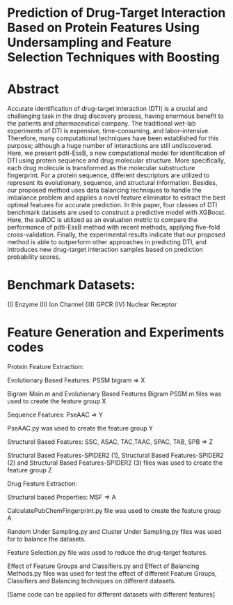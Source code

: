 # Prediction of Drug-Target Interaction Based on Protein Features Using  Undersampling and Feature Selection Techniques with Boosting

# Abstract
Accurate identification of drug-target interaction (DTI) is a crucial and challenging task in the drug
discovery process, having enormous benefit to the patients and pharmaceutical company. The
traditional wet-lab experiments of DTI is expensive, time-consuming, and labor-intensive.
Therefore, many computational techniques have been established for this purpose; although a huge
number of interactions are still undiscovered. Here, we present pdti-EssB, a new computational
model for identification of DTI using protein sequence and drug molecular structure. More
specifically, each drug molecule is transformed as the molecular substructure fingerprint. For a
protein sequence, different descriptors are utilized to represent its evolutionary, sequence, and
structural information. Besides, our proposed method uses data balancing techniques to handle the
imbalance problem and applies a novel feature eliminator to extract the best optimal features for
accurate prediction. In this paper, four classes of DTI benchmark datasets are used to construct a
predictive model with XGBoost. Here, the auROC is utilized as an evaluation metric to compare
the performance of pdti-EssB method with recent methods, applying five-fold cross-validation.
Finally, the experimental results indicate that our proposed method is able to outperform other
approaches in predicting DTI, and introduces new drug-target interaction samples based on
prediction probability scores.

# Benchmark Datasets:

(I) Enzyme (II) Ion Channel (III) GPCR (IV) Nuclear Receptor



# Feature Generation and Experiments codes

Protein Feature Extraction: 

Evolutionary Based Features: PSSM bigram => X

Bigram Main.m and Evolutionary Based Features Bigram PSSM.m files was used to create the feature group X

Sequence Features: PseAAC => Y

PseAAC.py was used to create the feature group Y 

Structural Based Features: SSC, ASAC, TAC,TAAC, SPAC, TAB, SPB => Z

Structural Based Features-SPIDER2 (1), Structural Based Features-SPIDER2 (2) and Structural Based Features-SPIDER2 (3) files was used to create the feature group Z

Drug Feature Extraction:

Structural based Properties: MSF  => A

CalculatePubChemFingerprint.py file was used to create the feature group A


Random Under Sampling.py and Cluster Under Sampling.py files was used for to balance the datasets. 
 
Feature Selection.py file was used to reduce the drug-target features.

Effect of Feature Groups and Classifiers.py and Effect of Balancing Methods.py files was used for test the effect of different Feature Groups, Classifiers and Balancing
techniques on different datasets. 

[Same code can be applied for different datasets with different features]









